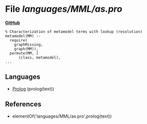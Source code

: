 # File _languages/MML/as.pro_
**[GitHub](https://github.com/softlang/yas/blob/master/languages/MML/as.pro)**
```
% Characterization of metamodel terms with lookup (resolution)
metamodel(MM) :-
  require(
    graphMissing,
    graph(MM)),
  permute(MM, [
      (class, metamodel), 
...
```

## Languages
* [Prolog](../languages/Prolog.md) (prolog(text))

## References
* elementOf('languages/MML/as.pro',prolog(text))
